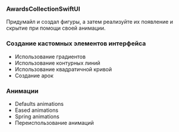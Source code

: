 ### AwardsCollectionSwiftUI

Придумайл и создал фигуры, а затем реализуйте их появление и скрытие при помощи своей анимации. 

### Создание кастомных элементов интерфейса
- Использование градиентов
- Использование контурных линий
- Использование квадратичной кривой
- Создание арок
 
### Анимации
- Defaults animations
- Eased animations
- Spring animations
- Переиспользование анимаций
